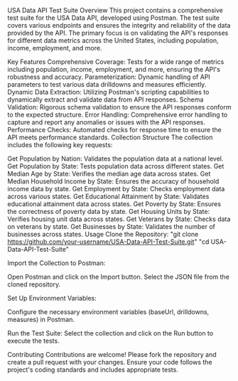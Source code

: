 USA Data API Test Suite
Overview
This project contains a comprehensive test suite for the USA Data API, developed using Postman. The test suite covers various endpoints and ensures the integrity and reliability of the data provided by the API. The primary focus is on validating the API's responses for different data metrics across the United States, including population, income, employment, and more.

Key Features
Comprehensive Coverage: Tests for a wide range of metrics including population, income, employment, and more, ensuring the API's robustness and accuracy.
Parameterization: Dynamic handling of API parameters to test various data drilldowns and measures efficiently.
Dynamic Data Extraction: Utilizing Postman's scripting capabilities to dynamically extract and validate data from API responses.
Schema Validation: Rigorous schema validation to ensure the API responses conform to the expected structure.
Error Handling: Comprehensive error handling to capture and report any anomalies or issues with the API responses.
Performance Checks: Automated checks for response time to ensure the API meets performance standards.
Collection Structure
The collection includes the following key requests:

Get Population by Nation: Validates the population data at a national level.
Get Population by State: Tests population data across different states.
Get Median Age by State: Verifies the median age data across states.
Get Median Household Income by State: Ensures the accuracy of household income data by state.
Get Employment by State: Checks employment data across various states.
Get Educational Attainment by State: Validates educational attainment data across states.
Get Poverty by State: Ensures the correctness of poverty data by state.
Get Housing Units by State: Verifies housing unit data across states.
Get Veterans by State: Checks data on veterans by state.
Get Businesses by State: Validates the number of businesses across states.
  Usage
Clone the Repository:
"git clone https://github.com/your-username/USA-Data-API-Test-Suite.git"
"cd USA-Data-API-Test-Suite"

Import the Collection to Postman:

Open Postman and click on the Import button.
Select the JSON file from the cloned repository.

Set Up Environment Variables:

Configure the necessary environment variables (baseUrl, drilldowns, measures) in Postman.

Run the Test Suite:
Select the collection and click on the Run button to execute the tests.

Contributing
Contributions are welcome! Please fork the repository and create a pull request with your changes. Ensure your code follows the project's coding standards and includes appropriate tests.
